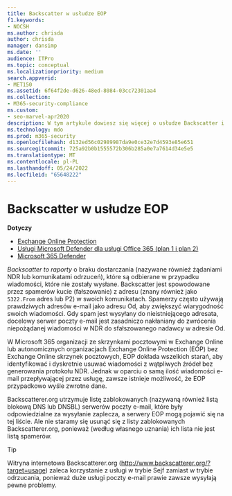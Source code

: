 ```yaml
---
title: Backscatter w usłudze EOP
f1.keywords:
- NOCSH
ms.author: chrisda
author: chrisda
manager: dansimp
ms.date: ''
audience: ITPro
ms.topic: conceptual
ms.localizationpriority: medium
search.appverid:
- MET150
ms.assetid: 6f64f2de-d626-48ed-8084-03cc72301aa4
ms.collection:
- M365-security-compliance
ms.custom:
- seo-marvel-apr2020
description: W tym artykule dowiesz się więcej o usłudze Backscatter i Microsoft Exchange Online Protection (EOP)
ms.technology: mdo
ms.prod: m365-security
ms.openlocfilehash: d132ed56c02989987da9e0ce32e7d4593e85e651
ms.sourcegitcommit: 725a92b0b1555572b306b285a0e7a7614d34e5e5
ms.translationtype: MT
ms.contentlocale: pl-PL
ms.lasthandoff: 05/24/2022
ms.locfileid: "65648222"
---
```

# <a name="backscatter-in-eop"></a>Backscatter w usłudze EOP

**Dotyczy**
- [Exchange Online Protection](exchange-online-protection-overview.md)
- [Usługi Microsoft Defender dla usługi Office 365 (plan 1 i plan 2)](defender-for-office-365.md)
- [Microsoft 365 Defender](../defender/microsoft-365-defender.md)

*Backscatter to raporty* o braku dostarczania (nazywane również żądaniami NDR lub komunikatami odrzuceń), które są odbierane w przypadku wiadomości, które nie zostały wysłane. Backscatter jest spowodowane przez spamerów kucie (fałszowanie) z adresu (znany również jako `5322.From` adres lub P2) w swoich komunikatach. Spamerzy często używają prawdziwych adresów e-mail jako adresu Od, aby zwiększyć wiarygodność swoich wiadomości. Gdy spam jest wysyłany do nieistniejącego adresata, docelowy serwer poczty e-mail jest zasadniczo nakłaniany do zwrócenia niepożądanej wiadomości w NDR do sfałszowanego nadawcy w adresie Od.

W Microsoft 365 organizacji ze skrzynkami pocztowymi w Exchange Online lub autonomicznych organizacjach Exchange Online Protection (EOP) bez Exchange Online skrzynek pocztowych, EOP dokłada wszelkich starań, aby identyfikować i dyskretnie usuwać wiadomości z wątpliwych źródeł bez generowania protokołu NDR. Jednak w oparciu o samą ilość wiadomości e-mail przepływającej przez usługę, zawsze istnieje możliwość, że EOP przypadkowo wyśle zwrotne dane.

Backscatterer.org utrzymuje listę zablokowanych (nazywaną również listą blokową DNS lub DNSBL) serwerów poczty e-mail, które były odpowiedzialne za wysyłanie zaplecza, a serwery EOP mogą pojawić się na tej liście. Ale nie staramy się usunąć się z listy zablokowanych Backscatterer.org, ponieważ (według własnego uznania) ich lista nie jest listą spamerów.

> [!TIP]
> Witryna internetowa Backscatterer.org (<http://www.backscatterer.org/?target=usage>) zaleca korzystanie z usługi w trybie Sejf zamiast w trybie odrzucania, ponieważ duże usługi poczty e-mail prawie zawsze wysyłają pewne problemy.
